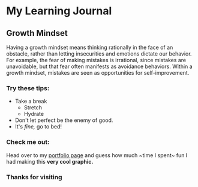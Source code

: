 # My Learning Journal

## Growth Mindset
Having a growth mindset means thinking rationally in the face of an obstacle, rather than letting insecurities and emotions dictate our behavior. For example, the fear of making mistakes is irrational, since mistakes are unavoidable, but that fear often manifests as avoidance behaviors. Within a growth mindset, mistakes are seen as opportunities for self-improvement. 

### Try these tips:
- Take a break
  - Stretch
  - Hydrate
- Don't let perfect be the enemy of good.
- It's *fine,* go to bed!

### Check me out:
Head over to my [portfolio page](http://www.github.com/egbeale) and guess how much ~time I spent~ fun I had making this **very cool graphic.**

### Thanks for visiting
